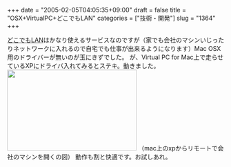 +++
date = "2005-02-05T04:05:35+09:00"
draft = false
title = "OSX+VirtualPC+どこでもLAN"
categories = ["技術・開発"]
slug = "1364"
+++

<a href="http://dokodemolan.com" target="_blank">どこでもLAN</a>はかなり使えるサービスなのですが（家でも会社のマシンいじったりネットワークに入れるので自宅でも仕事が出来るようになります）Mac OSX用のドライバーが無いのが玉にきずでした。
が、Virtual PC for Mac上で走らせているXPにドライバ入れてみるとステキ。動きました。
<img src="http://ieiriblog.jugem.jp/?image=4125" width="300" height="188" alt="" class="pict" />
（mac上のxpからリモートで会社のマシンを開くの図）
動作も割と快適です。お試しあれ。
